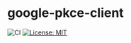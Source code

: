 # google-pkce-client
![CI](https://github.com/kg0r0/google-pkce-client/workflows/CI/badge.svg)
[![License: MIT](https://img.shields.io/badge/License-MIT-blue.svg)](https://opensource.org/licenses/MIT)